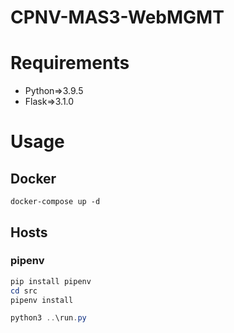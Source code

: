 # CPNV-MAS3-WebMGMT
# Requirements
- Python=>3.9.5
- Flask=>3.1.0

# Usage

## Docker
```docker
docker-compose up -d
```
## Hosts
### pipenv
```PowerShell
pip install pipenv
cd src
pipenv install

python3 ..\run.py
```

